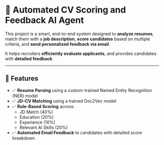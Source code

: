 # 🤖 Automated CV Scoring and Feedback AI Agent

This project is a smart, end-to-end system designed to **analyze resumes**, match them with a **job description**, **score candidates** based on multiple criteria, and **send personalized feedback via email**.

It helps recruiters **efficiently evaluate applicants**, and provides candidates with **detailed feedback**.

---

## 📌 Features

- ✅ **Resume Parsing** using a custom-trained Named Entity Recognition (NER) model  
- ✅ **JD–CV Matching** using a trained Doc2Vec model  
- ✅ **Rule-Based Scoring** across:
  - JD Match (40%)
  - Education (20%)
  - Experience (10%)
  - Relevant AI Skills (20%)
- ✅ **Automated Email Feedback** to candidates with detailed score breakdown  
 


